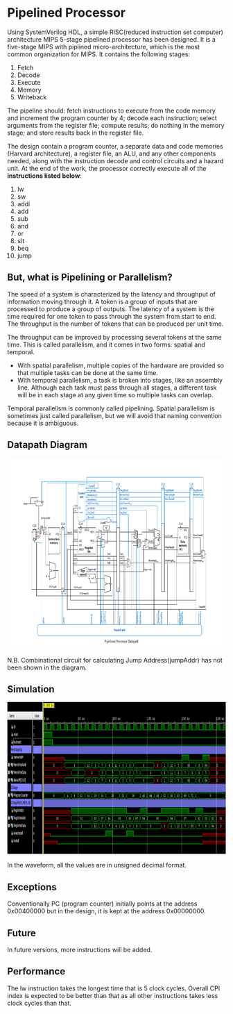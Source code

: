 # Pipelined Processor
Using SystemVerilog HDL, a simple RISC(reduced instruction set computer) architecture MIPS 5-stage pipelined processor has been designed. 
It is a five-stage MIPS with piplined micro-architecture, which is the most common organization for MIPS. It contains the following stages:
1. Fetch
2. Decode
3. Execute
4. Memory
5. Writeback

The pipeline should: fetch instructions to execute from the code memory and increment the program counter by 4; decode each
instruction; select arguments from the register file; compute results; do nothing in the memory stage; and store results back in the register file. 

The design contain a program counter, a separate data and code memories (Harvard architecture), a register file, an ALU, and any other components needed, along with the instruction
decode and control circuits and a hazard unit. At the end of the work, the processor correctly execute all of the **instructions listed below**:
1. lw
2. sw
3. addi
4. add
5. sub
6. and
7. or
8. slt
9. beq
10. jump

## But, what is Pipelining or Parallelism?

The speed of a system is characterized by the latency and throughput of information moving through it. A token is a group of inputs that are processed to produce a group of outputs. The latency of a system is the time required for one token to pass through the system from start to end. The throughput is the number of tokens that can be produced per unit time.

The throughput can be improved by processing several tokens at the same time. This is called parallelism, and it comes in two forms: spatial and temporal. 

- With spatial parallelism, multiple copies of the hardware are provided so that multiple tasks can be done at the same time. 
- With temporal parallelism, a task is broken into stages, like an assembly line. Although each task must pass through all stages, a different task will be in each stage at any given time so multiple tasks can overlap.

Temporal parallelism is commonly called pipelining. Spatial parallelism is sometimes just called parallelism, but we will avoid that naming convention because it is ambiguous.

## Datapath Diagram
<p align="center">
<img src="https://github.com/AtomicAnindya/pipelinedprocessor/blob/main/Datapath.PNG" width ="1000" height="440">
</p>
N.B. Combinational circuit for calculating Jump Address(jumpAddr) has not been shown in the diagram.


## Simulation
<p align="center">
<img src="https://github.com/AtomicAnindya/pipelinedprocessor/blob/main/Sim%20Waveform.PNG" width ="1000" height="350">
</p>
In the waveform, all the values are in unsigned decimal format.

 
##  Exceptions
Conventionally PC (program counter) initially points at the address 0x00400000 but in the design, it is kept at the address 0x00000000.


## Future
In future versions, more instructions will be added.

## Performance 
The lw instruction takes the longest time that is 5 clock cycles. Overall CPI index is expected to be better than that as all other instructions takes less clock cycles than that.
